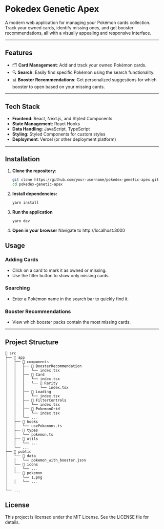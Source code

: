# **Pokedex Genetic Apex**

A modern web application for managing your Pokémon cards collection. Track your owned cards, identify missing ones, and get booster recommendations, all with a visually appealing and responsive interface.

---

## **Features**

- 🗂️ **Card Management**: Add and track your owned Pokémon cards.
- 🔍 **Search**: Easily find specific Pokémon using the search functionality.
- 📊 **Booster Recommendations**: Get personalized suggestions for which booster to open based on your missing cards.

---

## **Tech Stack**

- **Frontend**: React, Next.js, and Styled Components
- **State Management**: React Hooks
- **Data Handling**: JavaScript, TypeScript
- **Styling**: Styled Components for custom styles
- **Deployment**: Vercel (or other deployment platform)

---

## **Installation**

1. **Clone the repository**:

   ```bash
   git clone https://github.com/your-username/pokedex-genetic-apex.git
   cd pokedex-genetic-apex
   ```

2. **Install dependencies:**

   ```bash
   yarn install
   ```

3. **Run the application**

   ```bash
   yarn dev
   ```

4. **Open in your browser**
   Navigate to http://localhost:3000

## **Usage**

### **Adding Cards**

- Click on a card to mark it as owned or missing.
- Use the filter button to show only missing cards.

### **Searching**

- Enter a Pokémon name in the search bar to quickly find it.

### **Booster Recommendations**

- View which booster packs contain the most missing cards.

---

## **Project Structure**

```plaintext
📁 src
├── 📂 app
│   ├── 📂 components
│   │   ├── 📂 BoosterRecommendation
│   │   │   └── index.tsx
│   │   ├── 📂 Card
│   │   │   └── index.tsx
│   │   │   └── 📂 Rarity
│   │   │       └── index.tsx
│   │   ├── 📂 Loading
│   │   │   └── index.tsx
│   │   ├── 📂 FilterControls
│   │   │   └── index.tsx
│   │   ├── 📂 PokemonGrid
│   │   │   └── index.tsx
│   │   └── ...
│   ├── 📂 hooks
│   │   └── usePokemons.ts
│   ├── 📂 types
│   │   └── pokemon.ts
│   ├── 📂 utils
│   │   └── ...
│   └── ...
├── 📂 public
│   └── 📂 data
│   │   └── pokemon_with_booster.json
│   └── 📂 icons
│   │   └── ...
│   └── 📂 pokemon
│       └── 1.png
│   │   └── ...
│
└── ...
```

## **License**

This project is licensed under the MIT License. See the LICENSE file for details.
